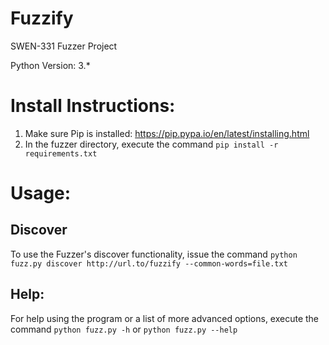 # Fuzzify
SWEN-331 Fuzzer Project

Python Version: 3.*

Install Instructions:
=====================

1. Make sure Pip is installed: https://pip.pypa.io/en/latest/installing.html
2. In the fuzzer directory, execute the command `pip install -r requirements.txt`

Usage:
======

Discover
--------
To use the Fuzzer's discover functionality, issue the command
`python fuzz.py discover http://url.to/fuzzify --common-words=file.txt`

Help:
-----
For help using the program or a list of more advanced options, execute the 
command `python fuzz.py -h` or `python fuzz.py --help`
